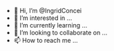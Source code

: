 - 👋 Hi, I’m @IngridConcei
- 👀 I’m interested in ...
- 🌱 I’m currently learning ...
- 💞️ I’m looking to collaborate on ...
- 📫 How to reach me ...

<!---
IngridConcei/IngridConcei is a ✨ special ✨ repository because its `README.md` (this file) appears on your GitHub profile.
You can click the Preview link to take a look at your changes.
--->
